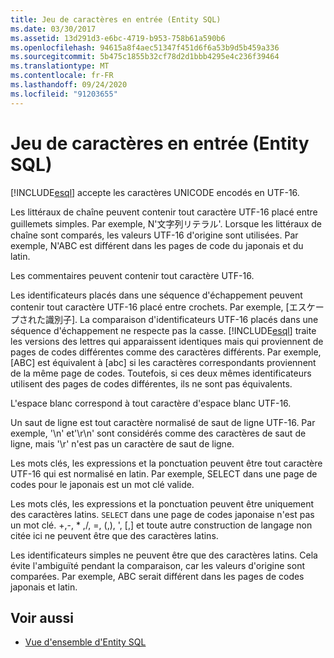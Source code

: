 ```yaml
---
title: Jeu de caractères en entrée (Entity SQL)
ms.date: 03/30/2017
ms.assetid: 13d291d3-e6bc-4719-b953-758b61a590b6
ms.openlocfilehash: 94615a8f4aec51347f451d6f6a53b9d5b459a336
ms.sourcegitcommit: 5b475c1855b32cf78d2d1bbb4295e4c236f39464
ms.translationtype: MT
ms.contentlocale: fr-FR
ms.lasthandoff: 09/24/2020
ms.locfileid: "91203655"
---
```

# <a name="input-character-set-entity-sql"></a>Jeu de caractères en entrée (Entity SQL)

[!INCLUDE[esql](../../../../../../includes/esql-md.md)] accepte les caractères UNICODE encodés en UTF-16.  
  
 Les littéraux de chaîne peuvent contenir tout caractère UTF-16 placé entre guillemets simples. Par exemple, N'文字列リテラル'. Lorsque les littéraux de chaîne sont comparés, les valeurs UTF-16 d'origine sont utilisées. Par exemple, N'ABC est différent dans les pages de code du japonais et du latin.  
  
 Les commentaires peuvent contenir tout caractère UTF-16.  
  
 Les identificateurs placés dans une séquence d'échappement peuvent contenir tout caractère UTF-16 placé entre crochets. Par exemple, [エスケープされた識別子]. La comparaison d'identificateurs UTF-16 placés dans une séquence d'échappement ne respecte pas la casse. [!INCLUDE[esql](../../../../../../includes/esql-md.md)] traite les versions des lettres qui apparaissent identiques mais qui proviennent de pages de codes différentes comme des caractères différents. Par exemple, [ABC] est équivalent à [abc] si les caractères correspondants proviennent de la même page de codes. Toutefois, si ces deux mêmes identificateurs utilisent des pages de codes différentes, ils ne sont pas équivalents.  
  
 L'espace blanc correspond à tout caractère d'espace blanc UTF-16.  
  
 Un saut de ligne est tout caractère normalisé de saut de ligne UTF-16. Par exemple, '\n' et'\r\n' sont considérés comme des caractères de saut de ligne, mais '\r' n'est pas un caractère de saut de ligne.  
  
 Les mots clés, les expressions et la ponctuation peuvent être tout caractère UTF-16 qui est normalisé en latin. Par exemple, SELECT dans une page de codes pour le japonais est un mot clé valide.  
  
 Les mots clés, les expressions et la ponctuation peuvent être uniquement des caractères latins. `SELECT` dans une page de codes japonaise n'est pas un mot clé. +,-, \* ,/, =, (,), ', [,] et toute autre construction de langage non citée ici ne peuvent être que des caractères latins.  
  
 Les identificateurs simples ne peuvent être que des caractères latins. Cela évite l'ambiguïté pendant la comparaison, car les valeurs d'origine sont comparées. Par exemple, ABC serait différent dans les pages de codes japonais et latin.  
  
## <a name="see-also"></a>Voir aussi

- [Vue d'ensemble d'Entity SQL](entity-sql-overview.md)
